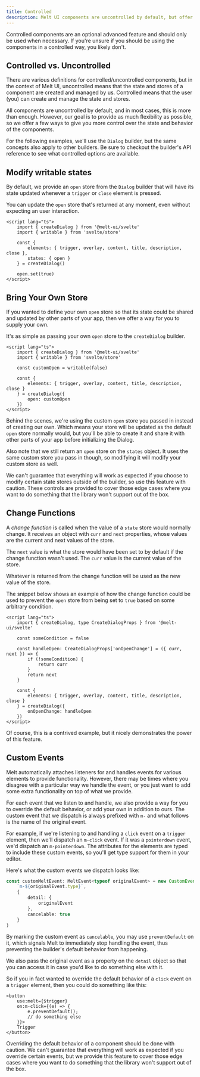 ```yaml
---
title: Controlled
description: Melt UI components are uncontrolled by default, but offer the ability to be controlled.
---
```


<script>
    import { Callout } from '$docs/components'
</script>

<Callout type="warning">

Controlled components are an optional advanced feature and should only be used when necessary. If
you're unsure if you should be using the components in a controlled way, you likely don't.

</Callout>

## Controlled vs. Uncontrolled

There are various definitions for controlled/uncontrolled components, but in the context of Melt UI,
uncontrolled means that the state and stores of a component are created and managed by us.
Controlled means that the user (you) can create and manage the state and stores.

All components are uncontrolled by default, and in most cases, this is more than enough. However,
our goal is to provide as much flexibility as possible, so we offer a few ways to give you more
control over the state and behavior of the components.

<Callout>

For the following examples, we'll use the `Dialog` builder, but the same concepts also apply to
other builders. Be sure to checkout the builder's API reference to see what controlled options are
available.

</Callout>

## Modify writable states

By default, we provide an `open` store from the `Dialog` builder that will have its state updated
whenever a `trigger` or `close` element is pressed.

You can update the `open` store that's returned at any moment, even without expecting an user
interaction.

```svelte {10}
<script lang="ts">
	import { createDialog } from '@melt-ui/svelte'
	import { writable } from 'svelte/store'

	const {
		elements: { trigger, overlay, content, title, description, close },
		states: { open }
	} = createDialog()

	open.set(true)
</script>
```

## Bring Your Own Store

If you wanted to define your own `open` store so that its state could be shared and updated by other
parts of your app, then we offer a way for you to supply your own.

It's as simple as passing your own `open` store to the `createDialog` builder.

```svelte {5, 10}
<script lang="ts">
	import { createDialog } from '@melt-ui/svelte'
	import { writable } from 'svelte/store'

	const customOpen = writable(false)

	const {
		elements: { trigger, overlay, content, title, description, close }
	} = createDialog({
		open: customOpen
	})
</script>
```

Behind the scenes, we're using the custom `open` store you passed in instead of creating our own.
Which means your store will be updated as the default `open` store normally would, but you'll be
able to create it and share it with other parts of your app before initializing the Dialog.

Also note that we still return an `open` store on the `states` object. It uses the same custom store
you pass in though, so modifying it will modify your custom store as well.

<Callout type="warning">

We can't guarantee that everything will work as expected if you choose to modify certain state
stores outside of the builder, so use this feature with caution. These controls are provided to
cover those edge cases where you want to do something that the library won't support out of the box.

</Callout>

## Change Functions

A _change function_ is called when the value of a `state` store would normally change. It receives
an object with `curr` and `next` properties, whose values are the current and next values of the
store.

The `next` value is what the store would have been set to by default if the change function wasn't
used. The `curr` value is the current value of the store.

Whatever is returned from the change function will be used as the new value of the store.

The snippet below shows an example of how the change function could be used to prevent the `open`
store from being set to `true` based on some arbitrary condition.

```svelte {6-11,16}
<script lang="ts">
	import { createDialog, type CreateDialogProps } from '@melt-ui/svelte'

	const someCondition = false

	const handleOpen: CreateDialogProps['onOpenChange'] = ({ curr, next }) => {
		if (!someCondition) {
			return curr
		}
		return next
	}

	const {
		elements: { trigger, overlay, content, title, description, close }
	} = createDialog({
		onOpenChange: handleOpen
	})
</script>
```

Of course, this is a contrived example, but it nicely demonstrates the power of this feature.

## Custom Events

Melt automatically attaches listeners for and handles events for various elements to provide
functionality. However, there may be times where you disagree with a particular way we handle the
event, or you just want to add some extra functionality on top of what we provide.

For each event that we listen to and handle, we also provide a way for you to override the default
behavior, or add your own in addition to ours. The custom event that we dispatch is always prefixed
with `m-` and what follows is the name of the original event.

For example, if we're listening to and handling a `click` event on a `trigger` element, then we'll
dispatch an `m-click` event. If it was a `pointerdown` event, we'd dispatch an `m-pointerdown`. The
attributes for the elements are typed to include these custom events, so you'll get type support for
them in your editor.

Here's what the custom events we dispatch looks like:

```ts
const customMeltEvent: MeltEvent<typeof originalEvent> = new CustomEvent(
	`m-${originalEvent.type}`,
	{
		detail: {
			originalEvent
		},
		cancelable: true
	}
)
```

By marking the custom event as `cancelable`, you may use `preventDefault` on it, which signals Melt to immediately stop handling the event, thus preventing the builder's default behavior from happening.

We also pass the original event as a property on the `detail` object so that you can access it in
case you'd like to do something else with it.

So if you in fact wanted to override the default behavior of a `click` event on a `trigger` element,
then you could do something like this:

```svelte {3-6}
<button
	use:melt={$trigger}
	on:m-click={(e) => {
		e.preventDefault();
		// do something else
	}}>
	Trigger
</button>
```

<Callout type="warning">

Overriding the default behavior of a component should be done with caution. We can't guarantee that
everything will work as expected if you override certain events, but we provide this feature to
cover those edge cases where you want to do something that the library won't support out of the box.

</Callout>
